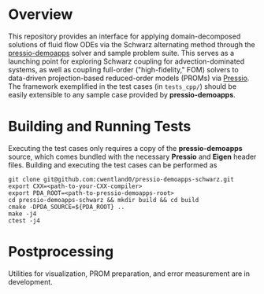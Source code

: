 
# Overview

This repository provides an interface for applying domain-decomposed solutions of fluid flow ODEs via the Schwarz alternating method through the [pressio-demoapps](https://github.com/Pressio/pressio-demoapps) solver and sample problem suite. This serves as a launching point for exploring Schwarz coupling for advection-dominated systems, as well as coupling full-order ("high-fidelity," FOM) solvers to data-driven projection-based reduced-order models (PROMs) via [Pressio](https://github.com/Pressio/pressio). The framework exemplified in the test cases (in ```tests_cpp/```) should be easily extensible to any sample case provided by **pressio-demoapps**.

# Building and Running Tests

Executing the test cases only requires a copy of the **pressio-demoapps** source, which comes bundled with the necessary **Pressio** and **Eigen** header files. Building and executing the test cases can be performed as

```
git clone git@github.com:cwentland0/pressio-demoapps-schwarz.git
export CXX=<path-to-your-CXX-compiler>
export PDA_ROOT=<path-to-pressio-demoapps-root>
cd pressio-demoapps-schwarz && mkdir build && cd build
cmake -DPDA_SOURCE=${PDA_ROOT} ..
make -j4
ctest -j4
```

# Postprocessing

Utilities for visualization, PROM preparation, and error measurement are in development.